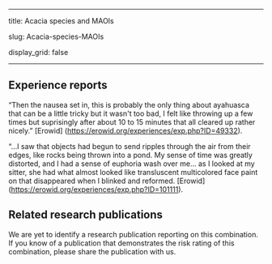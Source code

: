 ﻿---

title: Acacia species and MAOIs

slug: Acacia-species-MAOIs

display\_grid: false

---

## Experience reports

“Then the nausea set in, this is probably the only thing about ayahuasca that can be a little tricky but it wasn't too bad, I felt like throwing up a few times but suprisingly after about 10 to 15 minutes that all cleared up rather nicely.” [Erowid] (<https://erowid.org/experiences/exp.php?ID=49332>). 

“…I saw that objects had begun to send ripples through the air from their edges, like rocks being thrown into a pond. My sense of time was greatly distorted, and I had a sense of euphoria wash over me… as I looked at my sitter, she had what almost looked like transluscent multicolored face paint on that disappeared when I blinked and reformed. [Erowid] (<https://erowid.org/experiences/exp.php?ID=101111>).


## Related research publications

We are yet to identify a research publication reporting on this combination. If you know of a publication that demonstrates the risk rating of this combination, please share the publication with us.


